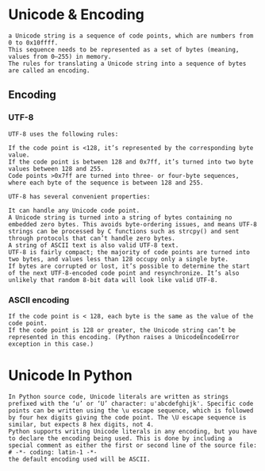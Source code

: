 # Unicode & Encoding 
    a Unicode string is a sequence of code points, which are numbers from 0 to 0x10ffff. 
    This sequence needs to be represented as a set of bytes (meaning, values from 0–255) in memory. 
    The rules for translating a Unicode string into a sequence of bytes are called an encoding.


## Encoding
### UTF-8
    UTF-8 uses the following rules:

    If the code point is <128, it’s represented by the corresponding byte value.
    If the code point is between 128 and 0x7ff, it’s turned into two byte values between 128 and 255.
    Code points >0x7ff are turned into three- or four-byte sequences, where each byte of the sequence is between 128 and 255.

    UTF-8 has several convenient properties:

    It can handle any Unicode code point.
    A Unicode string is turned into a string of bytes containing no embedded zero bytes. This avoids byte-ordering issues, and means UTF-8 strings can be processed by C functions such as strcpy() and sent through protocols that can’t handle zero bytes.
    A string of ASCII text is also valid UTF-8 text.
    UTF-8 is fairly compact; the majority of code points are turned into two bytes, and values less than 128 occupy only a single byte.
    If bytes are corrupted or lost, it’s possible to determine the start of the next UTF-8-encoded code point and resynchronize. It’s also unlikely that random 8-bit data will look like valid UTF-8.

### ASCII encoding
    If the code point is < 128, each byte is the same as the value of the code point.
    If the code point is 128 or greater, the Unicode string can’t be represented in this encoding. (Python raises a UnicodeEncodeError exception in this case.)


# Unicode In Python
    In Python source code, Unicode literals are written as strings prefixed with the ‘u’ or ‘U’ character: u'abcdefghijk'. Specific code points can be written using the \u escape sequence, which is followed by four hex digits giving the code point. The \U escape sequence is similar, but expects 8 hex digits, not 4.
    Python supports writing Unicode literals in any encoding, but you have to declare the encoding being used. This is done by including a special comment as either the first or second line of the source file:
    # -*- coding: latin-1 -*-
    the default encoding used will be ASCII.
    
